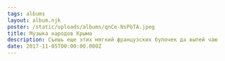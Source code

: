 ```yaml
---
tags: albums
layout: album.njk
poster: /static/uploads/albums/qnCe-NsPbTA.jpeg
title: Музыка народов Крыма
description: Съешь еще этих мягкий французских булочек да выпей чаю
date: 2017-11-05T00:00:00.000Z
---
```

